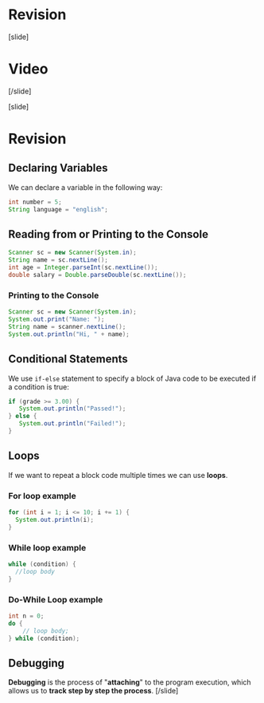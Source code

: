# Revision

[slide]
# Video

[/slide]

[slide]
# Revision

## Declaring Variables
We can declare a variable in the following way:
```java
int number = 5;
String language = "english";
```

## Reading from or Printing to the Console

```java live
Scanner sc = new Scanner(System.in);
String name = sc.nextLine();
int age = Integer.parseInt(sc.nextLine());
double salary = Double.parseDouble(sc.nextLine());
```

### Printing to the Console
```java live
Scanner sc = new Scanner(System.in);
System.out.print("Name: ");
String name = scanner.nextLine();
System.out.println("Hi, " + name);
```

## Conditional Statements
We use `if-else` statement to specify a block of Java code to be executed if a condition is true:

```java
if (grade >= 3.00) {
   System.out.println("Passed!");
} else {
   System.out.println("Failed!");
}
```

## Loops 
If we want to repeat a block code multiple times we can use **loops**. 

### For loop example
```java live
for (int i = 1; i <= 10; i += 1) {
  System.out.println(i);
}
```

### While loop example
```java
while (condition) {
  //loop body
}
```

### Do-While Loop example
```java
int n = 0;
do {
    // loop body;
} while (condition);
```

## Debugging
**Debugging** is the process of "**attaching**" to the program execution, which allows us to **track step by step the process**.
[/slide]